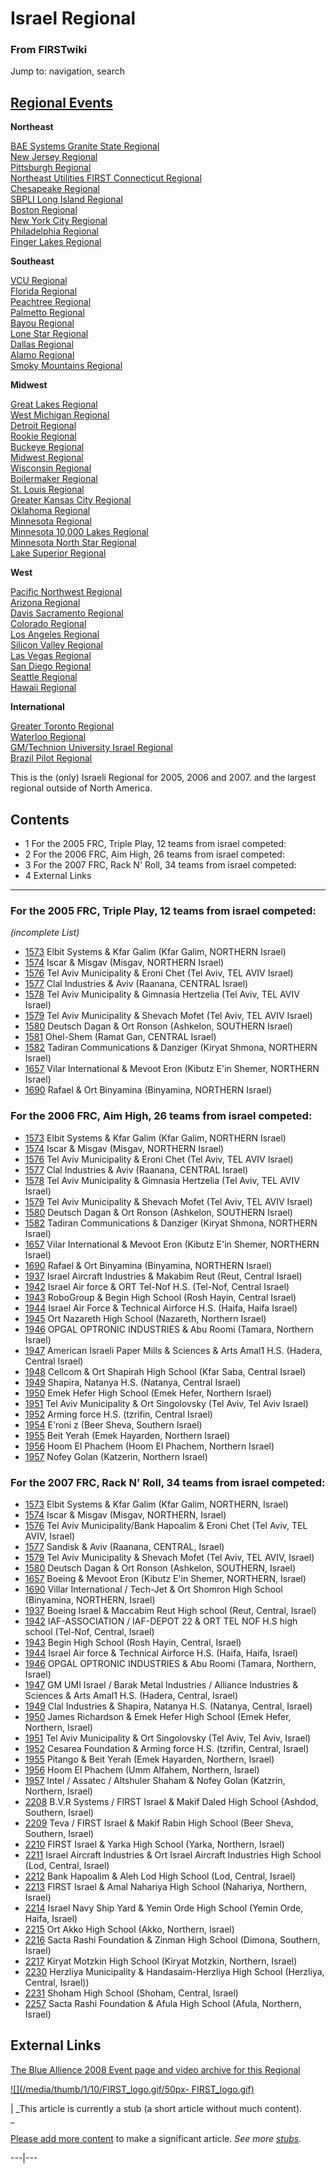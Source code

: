

# Israel Regional

### From FIRSTwiki

Jump to: navigation, search

[Regional Events](/index.php/Index_of_Regionals "Index of Regionals" )  
---  
  
**Northeast**  

[BAE Systems Granite State
Regional](/index.php/BAE_Systems_Granite_State_Regional "BAE Systems Granite
State Regional" )  
[New Jersey Regional](/index.php/New_Jersey_Regional "New Jersey Regional" )  
[Pittsburgh Regional](/index.php/Pittsburgh_Regional "Pittsburgh Regional" )  
[Northeast Utilities FIRST Connecticut
Regional](/index.php/Northeast_Utilities_FIRST_Connecticut_Regional "Northeast
Utilities FIRST Connecticut Regional" )  
[Chesapeake Regional](/index.php/Chesapeake_Regional "Chesapeake Regional" )  
[SBPLI Long Island Regional](/index.php/SBPLI_Long_Island_Regional "SBPLI Long
Island Regional" )  
[Boston Regional](/index.php/Boston_Regional "Boston Regional" )  
[New York City Regional](/index.php/New_York_City_Regional "New York City
Regional" )  
[Philadelphia Regional](/index.php/Philadelphia_Regional "Philadelphia
Regional" )  
[Finger Lakes Regional](/index.php/Finger_Lakes_Regional "Finger Lakes
Regional" )  

**Southeast**  

[VCU Regional](/index.php/VCU_Regional "VCU Regional" )  
[Florida Regional](/index.php/Florida_Regional "Florida Regional" )  
[Peachtree Regional](/index.php/Peachtree_Regional "Peachtree Regional" )  
[Palmetto Regional](/index.php/Palmetto_Regional "Palmetto Regional" )  
[Bayou Regional](/index.php/Bayou_Regional "Bayou Regional" )  
[Lone Star Regional](/index.php/Lone_Star_Regional "Lone Star Regional" )  
[Dallas Regional](/index.php/Dallas_Regional "Dallas Regional" )  
[Alamo Regional](/index.php/Alamo_Regional "Alamo Regional" )  
[Smoky Mountains Regional](/index.php/Smoky_Mountains_Regional "Smoky
Mountains Regional" )  

**Midwest**  

[Great Lakes Regional](/index.php/Great_Lakes_Regional "Great Lakes Regional"
)  
[West Michigan Regional](/index.php/West_Michigan_Regional "West Michigan
Regional" )  
[Detroit Regional](/index.php/Detroit_Regional "Detroit Regional" )  
[Rookie Regional](/index.php/Rookie_Regional "Rookie Regional" )  
[Buckeye Regional](/index.php/Buckeye_Regional "Buckeye Regional" )  
[Midwest Regional](/index.php/Midwest_Regional "Midwest Regional" )  
[Wisconsin Regional](/index.php/Wisconsin_Regional "Wisconsin Regional" )  
[Boilermaker Regional](/index.php/Boilermaker_Regional "Boilermaker Regional"
)  
[St. Louis Regional](/index.php/St._Louis_Regional "St. Louis Regional" )  
[Greater Kansas City Regional](/index.php/Greater_Kansas_City_Regional
"Greater Kansas City Regional" )  
[Oklahoma Regional](/index.php/Oklahoma_Regional "Oklahoma Regional" )  
[Minnesota Regional](/index.php/Minnesota_Regional "Minnesota Regional" )  
[Minnesota 10,000 Lakes Regional](/index.php/Minnesota_10%2C000_Lakes_Regional
"Minnesota 10,000 Lakes Regional" )  
[Minnesota North Star Regional](/index.php/Minnesota_North_Star_Regional
"Minnesota North Star Regional" )  
[Lake Superior Regional](/index.php/Lake_Superior_Regional "Lake Superior
Regional" )  

**West**  

[Pacific Northwest Regional](/index.php/Pacific_Northwest_Regional "Pacific
Northwest Regional" )  
[Arizona Regional](/index.php/Arizona_Regional "Arizona Regional" )  
[Davis Sacramento Regional](/index.php/Davis_Sacramento_Regional "Davis
Sacramento Regional" )  
[Colorado Regional](/index.php/Colorado_Regional "Colorado Regional" )  
[Los Angeles Regional](/index.php/Los_Angeles_Regional "Los Angeles Regional"
)  
[Silicon Valley Regional](/index.php/Silicon_Valley_Regional "Silicon Valley
Regional" )  
[Las Vegas Regional](/index.php/Las_Vegas_Regional "Las Vegas Regional" )  
[San Diego Regional](/index.php/San_Diego_Regional "San Diego Regional" )  
[Seattle Regional](/index.php/Seattle_Regional "Seattle Regional" )  
[Hawaii Regional](/index.php/Hawaii_Regional "Hawaii Regional" )  

**International**  

[Greater Toronto Regional](/index.php/Greater_Toronto_Regional "Greater
Toronto Regional" )  
[Waterloo Regional](/index.php/Waterloo_Regional "Waterloo Regional" )  
[GM/Technion University Israel
Regional](/index.php/GM/Technion_University_Israel_Regional "GM/Technion
University Israel Regional" )  
[Brazil Pilot Regional](/index.php/Brazil_Pilot_Regional "Brazil Pilot
Regional" )  
  
  
  

This is the (only) Israeli Regional for 2005, 2006 and 2007. and the largest
regional outside of North America.

## Contents

  * 1 For the 2005 FRC, Triple Play, 12 teams from israel competed:
  * 2 For the 2006 FRC, Aim High, 26 teams from israel competed:
  * 3 For the 2007 FRC, Rack N' Roll, 34 teams from israel competed:
  * 4 External Links  
---  
  

### For the 2005 FRC, Triple Play, 12 teams from israel competed:

_(incomplete List)_

  * [1573](/index.php?title=1573&action=edit "1573" ) Elbit Systems &amp; Kfar Galim (Kfar Galim, NORTHERN Israel) 
  * [1574](/index.php/1574 "1574" ) Iscar &amp; Misgav (Misgav, NORTHERN Israel) 
  * [1576](/index.php?title=1576&action=edit "1576" ) Tel Aviv Municipality &amp; Eroni Chet (Tel Aviv, TEL AVIV Israel) 
  * [1577](/index.php/1577 "1577" ) Clal Industries &amp; Aviv (Raanana, CENTRAL Israel) 
  * [1578](/index.php/1578 "1578" ) Tel Aviv Municipality &amp; Gimnasia Hertzelia (Tel Aviv, TEL AVIV Israel) 
  * [1579](/index.php?title=1579&action=edit "1579" ) Tel Aviv Municipality &amp; Shevach Mofet (Tel Aviv, TEL AVIV Israel) 
  * [1580](/index.php?title=1580&action=edit "1580" ) Deutsch Dagan &amp; Ort Ronson (Ashkelon, SOUTHERN Israel) 
  * [1581](/index.php?title=1581&action=edit "1581" ) Ohel-Shem (Ramat Gan, CENTRAL Israel) 
  * [1582](/index.php/1582 "1582" ) Tadiran Communications &amp; Danziger (Kiryat Shmona, NORTHERN Israel) 
  * [1657](/index.php?title=1657&action=edit "1657" ) Vilar International &amp; Mevoot Eron (Kibutz E'in Shemer, NORTHERN Israel) 
  * [1690](/index.php/1690 "1690" ) Rafael &amp; Ort Binyamina (Binyamina, NORTHERN Israel) 


### For the 2006 FRC, Aim High, 26 teams from israel competed:

  * [1573](/index.php?title=1573&action=edit "1573" ) Elbit Systems &amp; Kfar Galim (Kfar Galim, NORTHERN Israel) 
  * [1574](/index.php/1574 "1574" ) Iscar &amp; Misgav (Misgav, NORTHERN Israel) 
  * [1576](/index.php?title=1576&action=edit "1576" ) Tel Aviv Municipality &amp; Eroni Chet (Tel Aviv, TEL AVIV Israel) 
  * [1577](/index.php/1577 "1577" ) Clal Industries &amp; Aviv (Raanana, CENTRAL Israel) 
  * [1578](/index.php/1578 "1578" ) Tel Aviv Municipality &amp; Gimnasia Hertzelia (Tel Aviv, TEL AVIV Israel) 
  * [1579](/index.php?title=1579&action=edit "1579" ) Tel Aviv Municipality &amp; Shevach Mofet (Tel Aviv, TEL AVIV Israel) 
  * [1580](/index.php?title=1580&action=edit "1580" ) Deutsch Dagan &amp; Ort Ronson (Ashkelon, SOUTHERN Israel) 
  * [1582](/index.php/1582 "1582" ) Tadiran Communications &amp; Danziger (Kiryat Shmona, NORTHERN Israel) 
  * [1657](/index.php?title=1657&action=edit "1657" ) Vilar International &amp; Mevoot Eron (Kibutz E'in Shemer, NORTHERN Israel) 
  * [1690](/index.php/1690 "1690" ) Rafael &amp; Ort Binyamina (Binyamina, NORTHERN Israel) 
  * [1937](/index.php?title=1937&action=edit "1937" ) Israel Aircraft Industries &amp; Makabim Reut (Reut, Central Israel) 
  * [1942](/index.php?title=1942&action=edit "1942" ) Israel Air force &amp; ORT Tel-Nof H.S. (Tel-Nof, Central Israel) 
  * [1943](/index.php/1943 "1943" ) RoboGroup &amp; Begin High School (Rosh Hayin, Central Israel) 
  * [1944](/index.php?title=1944&action=edit "1944" ) Israel Air Force &amp; Technical Airforce H.S. (Haifa, Haifa Israel) 
  * [1945](/index.php/1945 "1945" ) Ort Nazareth High School (Nazareth, Northern Israel) 
  * [1946](/index.php?title=1946&action=edit "1946" ) OPGAL OPTRONIC INDUSTRIES &amp; Abu Roomi (Tamara, Northern Israel) 
  * [1947](/index.php/1947 "1947" ) American Israeli Paper Mills &amp; Sciences &amp; Arts Amal1 H.S. (Hadera, Central Israel) 
  * [1948](/index.php?title=1948&action=edit "1948" ) Cellcom &amp; Ort Shapirah High School (Kfar Saba, Central Israel) 
  * [1949](/index.php?title=1949&action=edit "1949" ) Shapira, Natanya H.S. (Natanya, Central Israel) 
  * [1950](/index.php/1950 "1950" ) Emek Hefer High School (Emek Hefer, Northern Israel) 
  * [1951](/index.php?title=1951&action=edit "1951" ) Tel Aviv Municipality &amp; Ort Singolovsky (Tel Aviv, Tel Aviv Israel) 
  * [1952](/index.php?title=1952&action=edit "1952" ) Arming force H.S. (tzrifin, Central Israel) 
  * [1954](/index.php?title=1954&action=edit "1954" ) E'roni z (Beer Sheva, Southern Israel) 
  * [1955](/index.php?title=1955&action=edit "1955" ) Beit Yerah (Emek Hayarden, Northern Israel) 
  * [1956](/index.php?title=1956&action=edit "1956" ) Hoom El Phachem (Hoom El Phachem, Northern Israel) 
  * [1957](/index.php?title=1957&action=edit "1957" ) Nofey Golan (Katzerin, Northern Israel) 


### For the 2007 FRC, Rack N' Roll, 34 teams from israel competed:

  * [1573](/index.php?title=1573&action=edit "1573" ) Elbit Systems &amp; Kfar Galim (Kfar Galim, NORTHERN, Israel) 
  * [1574](/index.php/1574 "1574" ) Iscar &amp; Misgav (Misgav, NORTHERN, Israel) 
  * [1576](/index.php?title=1576&action=edit "1576" ) Tel Aviv Municipality/Bank Hapoalim &amp; Eroni Chet (Tel Aviv, TEL AVIV, Israel) 
  * [1577](/index.php/1577 "1577" ) Sandisk &amp; Aviv (Raanana, CENTRAL, Israel) 
  * [1579](/index.php?title=1579&action=edit "1579" ) Tel Aviv Municipality &amp; Shevach Mofet (Tel Aviv, TEL AVIV, Israel) 
  * [1580](/index.php?title=1580&action=edit "1580" ) Deutsch Dagan &amp; Ort Ronson (Ashkelon, SOUTHERN, Israel) 
  * [1657](/index.php?title=1657&action=edit "1657" ) Boeing &amp; Mevoot Eron (Kibutz E'in Shemer, NORTHERN, Israel) 
  * [1690](/index.php/1690 "1690" ) Villar International / Tech-Jet &amp; Ort Shomron High School (Binyamina, NORTHERN, Israel) 
  * [1937](/index.php?title=1937&action=edit "1937" ) Boeing Israel &amp; Maccabim Reut High school (Reut, Central, Israel) 
  * [1942](/index.php?title=1942&action=edit "1942" ) IAF-ASSOCIATION / IAF-DEPOT 22 &amp; ORT TEL NOF H.S high school (Tel-Nof, Central, Israel) 
  * [1943](/index.php/1943 "1943" ) Begin High School (Rosh Hayin, Central, Israel) 
  * [1944](/index.php?title=1944&action=edit "1944" ) Israel Air force &amp; Technical Airforce H.S. (Haifa, Haifa, Israel) 
  * [1946](/index.php?title=1946&action=edit "1946" ) OPGAL OPTRONIC INDUSTRIES &amp; Abu Roomi (Tamara, Northern, Israel) 
  * [1947](/index.php/1947 "1947" ) GM UMI Israel / Barak Metal Industries / Alliance Industries &amp; Sciences &amp; Arts Amal1 H.S. (Hadera, Central, Israel) 
  * [1949](/index.php?title=1949&action=edit "1949" ) Clal Industries &amp; Shapira, Natanya H.S. (Natanya, Central, Israel) 
  * [1950](/index.php/1950 "1950" ) James Richardson &amp; Emek Hefer High School (Emek Hefer, Northern, Israel) 
  * [1951](/index.php?title=1951&action=edit "1951" ) Tel Aviv Municipality &amp; Ort Singolovsky (Tel Aviv, Tel Aviv, Israel) 
  * [1952](/index.php?title=1952&action=edit "1952" ) Cesarea Foundation &amp; Arming force H.S. (tzrifin, Central, Israel) 
  * [1955](/index.php?title=1955&action=edit "1955" ) Pitango &amp; Beit Yerah (Emek Hayarden, Northern, Israel) 
  * [1956](/index.php?title=1956&action=edit "1956" ) Hoom El Phachem (Umm Alfahem, Northern, Israel) 
  * [1957](/index.php?title=1957&action=edit "1957" ) Intel / Assatec / Altshuler Shaham &amp; Nofey Golan (Katzrin, Northern, Israel) 
  * [2208](/index.php/2208 "2208" ) B.V.R Systems / FIRST Israel &amp; Makif Daled High School (Ashdod, Southern, Israel) 
  * [2209](/index.php/2209 "2209" ) Teva / FIRST Israel &amp; Makif Rabin High School (Beer Sheva, Southern, Israel) 
  * [2210](/index.php?title=2210&action=edit "2210" ) FIRST Israel &amp; Yarka High School (Yarka, Northern, Israel) 
  * [2211](/index.php?title=2211&action=edit "2211" ) Israel Aircraft Industries &amp; Ort Israel Aircraft Industries High School (Lod, Central, Israel) 
  * [2212](/index.php?title=2212&action=edit "2212" ) Bank Hapoalim &amp; Aleh Lod High School (Lod, Central, Israel) 
  * [2213](/index.php/2213 "2213" ) FIRST Israel &amp; Amal Nahariya High School (Nahariya, Northern, Israel) 
  * [2214](/index.php?title=2214&action=edit "2214" ) Israel Navy Ship Yard &amp; Yemin Orde High School (Yemin Orde, Haifa, Israel) 
  * [2215](/index.php?title=2215&action=edit "2215" ) Ort Akko High School (Akko, Northern, Israel) 
  * [2216](/index.php?title=2216&action=edit "2216" ) Sacta Rashi Foundation &amp; Zinman High School (Dimona, Southern, Israel) 
  * [2217](/index.php/2217 "2217" ) Kiryat Motzkin High School (Kiryat Motzkin, Northern, Israel) 
  * [2230](/index.php/2230 "2230" ) Herzliya Municipality &amp; Handasaim-Herzliya High School (Herzliya, Central, Israel)) 
  * [2231](/index.php?title=2231&action=edit "2231" ) Shoham High School (Shoham, Central, Israel) 
  * [2257](/index.php?title=2257&action=edit "2257" ) Sacta Rashi Foundation &amp; Afula High School (Afula, Northern, Israel) 

  


## External Links

[The Blue Allience 2008 Event page and video archive for this
Regional](http://www.thebluealliance.net/tbatv/event.php?eventid=165
"http://www.thebluealliance.net/tbatv/event.php?eventid=165" )

[![](/media/thumb/1/10/FIRST_logo.gif/50px-
FIRST_logo.gif)](/index.php/Image:FIRST_logo.gif "" )

|  _This article is currently a stub (a short article without much content).  
_

[Please add more
content](http://www.firstwiki.net/index.php?title=Israel_Regional&action=edit
"http://www.firstwiki.net/index.php?title=Israel_Regional&action=edit" ) to
make a significant article. _See more [stubs](/index.php/Special:Shortpages
"Special:Shortpages" )._  
  
---|---  
  
